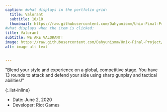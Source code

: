 ```yaml
---
caption: #what displays in the portfolio grid:
  title: Valorant
  subtitle: 10/10
  thumbnail: https://raw.githubusercontent.com/Dahyunismm/Unix-Final-Project/main/agencyWebsite/assets/img/portfolio/valorant1.jpg
#what displays when the item is clicked:
title: Valorant
subtitle: WE ARE VALORANT!
image: https://raw.githubusercontent.com/Dahyunismm/Unix-Final-Project/main/agencyWebsite/assets/img/portfolio/valorant2.jpg
alt: image alt text


---
```

"Blend your style and experience on a global, competitive stage. You have 13 rounds to attack and defend your side using sharp gunplay and tactical abilities!" 

{:.list-inline} 
- Date: June 2, 2020
- Developer: Riot Games	 

